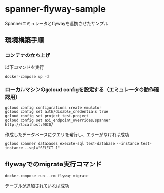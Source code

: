# spanner-flyway-sample
Spannerエミュレータとflywayを連携させたサンプル


## 環境構築手順

### コンテナの立ち上げ
以下コマンドを実行
```
docker-compose up -d
```

### ローカルマシンのgcloud configを設定する（エミュレータの動作確認用）
```
gcloud config configurations create emulator
gcloud config set auth/disable_credentials true
gcloud config set project test-project
gcloud config set api_endpoint_overrides/spanner http://localhost:9020/
```

作成したデータベースにクエリを発行し、エラーがなければ成功
```
gcloud spanner databases execute-sql test-database --instance test-instance --sql="SELECT 1"
```

## flywayでのmigrate実行コマンド
```
docker-compose run --rm flyway migrate
```

テーブルが追加されていれば成功
